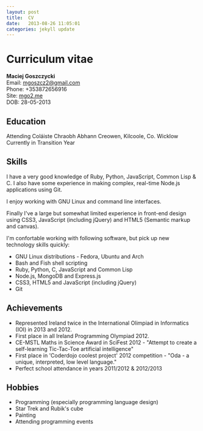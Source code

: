 ```yaml
---
layout: post
title:  CV
date:   2013-08-26 11:05:01
categories: jekyll update
---
```


# Curriculum vitae

__Maciej Goszczycki__<br>
Email: mgoszcz2@gmail.com<br>
Phone: +353872656916<br>
Site: [mgo2.me](http://mgo2.me)<br>
DOB: 28-05-2013

## Education

Attending Coláiste Chraobh Abhann
Creowen, Kilcoole, Co. Wicklow
Currently in Transition Year

## Skills

I have a very good knowledge of Ruby, Python, JavaScript, Common Lisp & C. I also have some
experience in making complex, real-time Node.js applications using Git.

I enjoy working with GNU Linux and command line interfaces.

Finally I've a large but somewhat limited experience in front-end design using CSS3,
JavaScript (including jQuery) and HTML5 (Semantic markup and canvas).

I'm confortable working with following software, but pick up new technology skills quickly:

* GNU Linux distributions - Fedora, Ubuntu and Arch
* Bash and Fish shell scripting
* Ruby, Python, C, JavaScript and Common Lisp
* Node.js, MongoDB and Express.js
* CSS3, HTML5 and JavaScript (including jQuery)
* Git

## Achievements

* Represented Ireland twice in the International Olimpiad in Informatics (IOI) in 2013 and 2012.
* First place in all Ireland Programming Olympiad 2012.
* CE-MSTL Maths in Science Award in SciFest 2012 - "Attempt to create a self-learning Tic-Tac-Toe artificial intelligence"
* First place in 'Coderdojo coolest project' 2012 competition - "Oda - a unique, interpreted, low level language."
* Perfect school attendance in years 2011/2012 & 2012/2013

## Hobbies

* Programming (especially programming language design)
* Star Trek and Rubik's cube
* Painting
* Attending programming events
